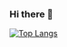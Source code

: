 ### Hi there 👋

[![Top Langs](https://github-readme-stats.vercel.app/api/top-langs/?username=anuraghazra&hide=notebook)](https://github.com/anuraghazra/github-readme-stats)
<!--
**steve2972/steve2972** is a ✨ _special_ ✨ repository because its `README.md` (this file) appears on your GitHub profile.

Here are some ideas to get you started:

- 🔭 I’m currently working on ...
- 🌱 I’m currently learning ...
- 👯 I’m looking to collaborate on ...
- 🤔 I’m looking for help with ...
- 💬 Ask me about ...
- 📫 How to reach me: ...
- 😄 Pronouns: ...
- ⚡ Fun fact: ...
-->
